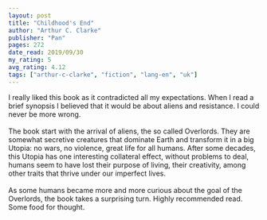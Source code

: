 ```yaml
---
layout: post
title: "Childhood's End"
author: "Arthur C. Clarke"
publisher: "Pan"
pages: 272
date_read: 2019/09/30
my_rating: 5
avg_rating: 4.12
tags: ["arthur-c-clarke", "fiction", "lang-en", "uk"]
---
```


I really liked this book as it contradicted all my expectations. When I read a brief synopsis I believed that it would be about aliens and resistance. I could never be more wrong.<br/><br/>The book start with the arrival of aliens, the so called Overlords. They are somewhat secretive creatures that dominate Earth and transform it in a big Utopia: no wars, no violence, great life for all humans. After some decades, this Utopia has one interesting collateral effect, without problems to deal, humans seem to have lost their purpose of living, their creativity, among other traits that thrive under our imperfect lives. <br/><br/>As some humans became more and more curious about the goal of the Overlords, the book takes a surprising turn. Highly recommended read. Some food for thought. 

